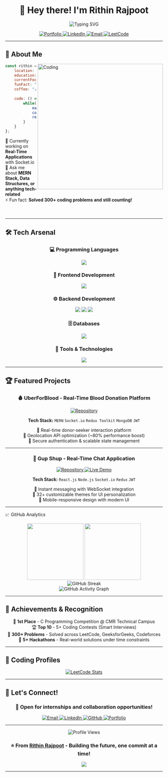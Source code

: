 
<div align="center">

# 👋 Hey there! I'm Rithin Rajpoot

<img src="https://readme-typing-svg.herokuapp.com?font=Fira+Code&size=32&duration=2800&pause=2000&color=A9FEF7&center=true&vCenter=true&width=940&lines=Full+Stack+Developer;MERN+Stack+Enthusiast;Problem+Solver" alt="Typing SVG" />

<p align="center">
  <a href="https://rithin-portfolio.vercel.app">
    <img src="https://img.shields.io/badge/🌐_Portfolio-purple?style=for-the-badge&logoColor=white&labelColor=black" alt="Portfolio" />
  </a>
  <a href="https://linkedin.com/in/rithin-rajpoot">
    <img src="https://img.shields.io/badge/💼_LinkedIn-blue?style=for-the-badge&logoColor=white&labelColor=black" alt="LinkedIn" />
  </a>
  <a href="mailto:rajpootrithin@gmail.com">
    <img src="https://img.shields.io/badge/📧_Email-white?style=for-the-badge&logoColor=white&labelColor=black" alt="Email" />
  </a>
  <a href="https://leetcode.com/u/rithin_rajpoot/">
    <img src="https://img.shields.io/badge/🧩_LeetCode-black?style=for-the-badge&logoColor=white&labelColor=black" alt="LeetCode" />
  </a>
</p>

</div>

---

## 🚀 About Me

<img align="right" alt="Coding" width="400" height="400" src="https://cdn.dribbble.com/users/1162077/screenshots/3848914/programmer.gif">

```javascript
const rithin = {
    location: "Hyderabad, India 📍",
    education: "B.Tech CSE @ CMR Technical Campus (CGPA: 9.58)",
    currentFocus: ["Full Stack Development", "DSA"],
    funFact: "I debug with console.log and I'm proud of it! 😄",
    coffee: "☕ Coffee.exe has stopped working... please restart",
    
    code: () => {
        while(sleeping == false) {
            eat();
            code();
            repeat();
        }
    }
};
```

🔭 Currently working on **Real-Time Applications** with Socket.io  
💬 Ask me about **MERN Stack, Data Structures, or anything tech-related**  
⚡ Fun fact: **Solved 300+ coding problems and still counting!**

<br clear="both">

---

## 🛠️ Tech Arsenal

<div align="center">

### 💻 Programming Languages
<p>
  <img src="https://skillicons.dev/icons?i=js,ts,java,python,c&theme=dark" />
</p>

### 🎨 Frontend Development
<p>
  <img src="https://skillicons.dev/icons?i=react,nextjs,redux,tailwind,html,css&theme=dark" />
</p>

### ⚙️ Backend Development
<p>
  <img src="https://skillicons.dev/icons?i=nodejs,express&theme=dark" />
  <img src="https://img.shields.io/badge/Socket.io-black?style=for-the-badge&logo=socket.io&logoColor=white" />
  <img src="https://img.shields.io/badge/JWT-000000?style=for-the-badge&logo=JSON%20web%20tokens&logoColor=white" />
</p>

### 🗄️ Databases
<p>
  <img src="https://skillicons.dev/icons?i=mongodb,mysql&theme=dark" />
</p>

### 🔧 Tools & Technologies
<p>
  <img src="https://skillicons.dev/icons?i=git,github,vscode,postman&theme=dark" />
</p>

</div>

---

## 🏆 Featured Projects

<div align="center">

### 🩸 UberForBlood - Real-Time Blood Donation Platform
<p>
  <a href="https://github.com/rithin-rajpoot/uberforblood">
    <img src="https://img.shields.io/badge/📂_Repository-181717?style=for-the-badge&logo=github&logoColor=white" alt="Repository" />
  </a>
</p>

**Tech Stack:** `MERN` `Socket.io` `Redux Toolkit` `MongoDB` `JWT`

🔹 Real-time donor-seeker interaction platform  
🔹 Geolocation API optimization (~80% performance boost)  
🔹 Secure authentication & scalable state management  

---

### 💬 Gup Shup - Real-Time Chat Application
<p>
  <a href="https://github.com/rithin-rajpoot/gupshup">
    <img src="https://img.shields.io/badge/📂_Repository-181717?style=for-the-badge&logo=github&logoColor=white" alt="Repository" />
  </a>
  <a href="https://chat-app-bhh8.vercel.app">
    <img src="https://img.shields.io/badge/🚀_Live_Demo-00C7B7?style=for-the-badge&logo=vercel&logoColor=white" alt="Live Demo" />
  </a>
</p>

**Tech Stack:** `React.js` `Node.js` `Socket.io` `Redux` `JWT`

🔹 Instant messaging with WebSocket integration  
🔹 32+ customizable themes for UI personalization  
🔹 Mobile-responsive design with modern UI  

</div>

---

📈 GitHub Analytics
<div align="center">
  <img height="180em" src="https://github-readme-stats.vercel.app/api?username=rithin-rajpoot&show_icons=true&theme=tokyonight&include_all_commits=true&count_private=true&cache_seconds=86400"/>
  <img height="180em" src="https://github-readme-stats.vercel.app/api/top-langs/?username=rithin-rajpoot&layout=compact&langs_count=8&theme=tokyonight&cache_seconds=86400"/>
</div>

<div align="center">
  <img src="https://github-readme-streak-stats.herokuapp.com/?user=rithin-rajpoot&theme=tokyonight" alt="GitHub Streak"/>
</div>


<div align="center">
  <img src="https://github-readme-activity-graph.vercel.app/graph?username=rithin-rajpoot&theme=tokyo-night&bg_color=1a1b27&color=628fdb&line=628fdb&point=ffffff&area_color=1a1b27&area=true&hide_border=true" alt="GitHub Activity Graph"/>
</div>

---

## 🏅 Achievements & Recognition

<div align="center">

🥇 **1st Place** - C Programming Competition @ CMR Technical Campus  
🏆 **Top 10** - 5+ Coding Contests (Smart Interviews)  
🧩 **300+ Problems** - Solved across LeetCode, GeeksforGeeks, Codeforces  
🚀 **5+ Hackathons** - Real-world solutions under time constraints  

</div>

---

## 🎯 Coding Profiles

<div align="center">

[![LeetCode Stats](https://leetcard.jacoblin.cool/rithin_rajpoot?theme=dark&font=Karma&ext=contest)]([https://leetcode.com/rithin_rajpoot](https://leetcode.com/u/rithin_rajpoot/)/)

</div>

---

## 🤝 Let's Connect!

<div align="center">

### 💼 Open for internships and collaboration opportunities!

<p>
  <a href="mailto:rajpootrithin@gmail.com">
    <img src="https://img.shields.io/badge/📧_Email_Me-EA4335?style=for-the-badge&logo=gmail&logoColor=white&labelColor=black" alt="Email" />
  </a>
  <a href="https://linkedin.com/in/rithin-rajpoot">
    <img src="https://img.shields.io/badge/💼_LinkedIn-0A66C2?style=for-the-badge&logo=linkedin&logoColor=white&labelColor=black" alt="LinkedIn" />
  </a>
  <a href="https://github.com/rithin-rajpoot">
    <img src="https://img.shields.io/badge/🐙_GitHub-181717?style=for-the-badge&logo=github&logoColor=white&labelColor=black" alt="GitHub" />
  </a>
  <a href="https://rithin-portfolio.vercel.app">
    <img src="https://img.shields.io/badge/🌐_Portfolio-FF6B6B?style=for-the-badge&logo=safari&logoColor=white&labelColor=black" alt="Portfolio" />
  </a>
</p>

---

<img src="https://komarev.com/ghpvc/?username=rithin-rajpoot&label=👁️%20Profile%20Views&color=blueviolet&style=for-the-badge" alt="Profile Views"/>

### ⭐ From [Rithin Rajpoot](https://github.com/rithin-rajpoot) - Building the future, one commit at a time!

</div>
<div align="center">
<img src="https://capsule-render.vercel.app/api?type=waving&color=gradient&height=100&section=footer&text=Thanks%20for%20visiting!&fontSize=16&fontAlignY=65&&descAlignY=51&descAlign=62"/>
</div>











<!--



---
-->
<!-- ## 📚 Currently Exploring

```yaml
Learning:
  - DevOps & CI/CD Pipelines
  - Cloud Technologies (AWS/Azure)
  - Microservices Architecture
  - Docker & Kubernetes
  - System Design

Next Goals:
  - Contribute to Open Source Projects
  - Build Scalable Microservices
  - Master Cloud Deployment
  - Explore Machine Learning
```
-->
---




